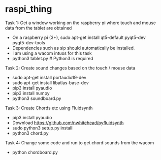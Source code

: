 # raspi_thing

Task 1: Get a window working on the raspberry pi where touch and mouse data from the tablet are obtained
* On a raspberry pi (3+), sudo apt-get install qt5-default pyqt5-dev pyqt5-dev-tools
* Dependencies such as sip should automatically be installed.
* I am using a wacom intuos for this task
* python3 tablet.py # Python3 is required

Task 2: Create sound changes based on the touch / mouse data
* sudo apt-get install portaudio19-dev
* sudo apt-get install libatlas-base-dev
* pip3 install pyaudio
* pip3 install numpy
* python3 soundboard.py

Task 3: Create Chords etc using Fluidsynth
* pip3 install pyaudio
* Download https://github.com/nwhitehead/pyfluidsynth
* sudo python3 setup.py install
* python3 chord.py

Task 4: Change some code and run to get chord sounds from the wacom
* python chordboard.py
